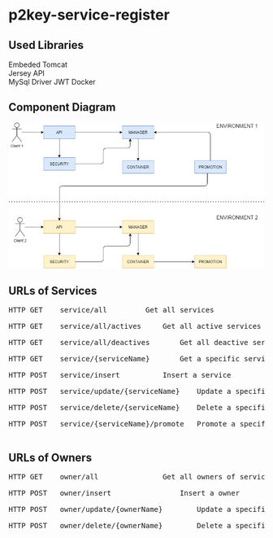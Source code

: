 # p2key-service-register

Used Libraries
--------------
Embeded Tomcat<br>
Jersey API<br>
MySql Driver
JWT
Docker

Component Diagram
-----------------

![alt text](https://github.com/p2key/p2key-service-register/blob/main/resources/img/service_register.png)

URLs of Services
----------------
<pre>
HTTP GET	service/all			Get all services<br>
HTTP GET	service/all/actives		Get all active services		<br>
HTTP GET	service/all/deactives		Get all deactive services	<br>
HTTP GET	service/{serviceName}		Get a specific service		<br>
HTTP POST	service/insert			Insert a service		Required JWT token<br>
HTTP POST	service/update/{serviceName}	Update a specific service	Required JWT token<br>
HTTP POST	service/delete/{serviceName}	Delete a specific service	Required JWT token<br>
HTTP POST	service/{serviceName}/promote	Promote a specific service	<br>
</pre>

URLs of Owners
--------------
<pre>
HTTP GET	owner/all				Get all owners of services<br>
HTTP POST	owner/insert				Insert a owner<br>
HTTP POST	owner/update/{ownerName}		Update a specific owner<br>
HTTP POST	owner/delete/{ownerName}		Delete a specific owner<br>
</pre>